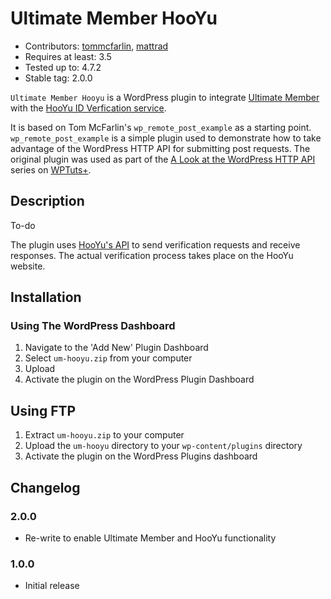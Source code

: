# Ultimate Member HooYu
* Contributors: [tommcfarlin](http://profiles.wordpress.org/tommcfarlin), [mattrad](http://profiles.wordpress.org/mattrad)
* Requires at least: 3.5
* Tested up to: 4.7.2
* Stable tag: 2.0.0

`Ultimate Member Hooyu` is a WordPress plugin to integrate [Ultimate Member](https://wordpress.org/plugins/ultimate-member/) with the [HooYu ID Verfication service](https://www.hooyu.com/).

It is based on Tom McFarlin's `wp_remote_post_example` as a starting point. `wp_remote_post_example` is a simple plugin used to demonstrate how to take advantage of the WordPress HTTP API for submitting post requests. The original plugin was used as part of the [A Look at the WordPress HTTP API](http://wp.tutsplus.com/series/a-look-at-the-wordpress-http-api/) series on [WPTuts+](http://wp.tutsplus.com/).

## Description

To-do

The plugin uses [HooYu's API](https://business.hooyu.com/documentation) to send verification requests and receive responses. The actual verification process takes place on the HooYu website.

## Installation

### Using The WordPress Dashboard

1. Navigate to the 'Add New' Plugin Dashboard
2. Select `um-hooyu.zip` from your computer
3. Upload
4. Activate the plugin on the WordPress Plugin Dashboard

## Using FTP

1. Extract `um-hooyu.zip` to your computer
2. Upload the `um-hooyu` directory to your `wp-content/plugins` directory
3. Activate the plugin on the WordPress Plugins dashboard

## Changelog

### 2.0.0

* Re-write to enable Ultimate Member and HooYu functionality

### 1.0.0

* Initial release
